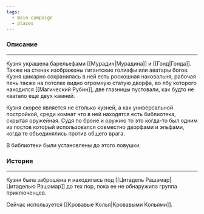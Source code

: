 ```yaml
---
tags:
  - main-campaign
  - places
---
```

### Описание
---
Кузня украшена барельефами [[Мурадин|Мурадина]] и [[Гонд|Гонда]]. Также на стенах изображены гигантские голиафы или аватары богов. Кузня шикарно сохранилась в ней есть роскошная наковальня, рабочая печь также на потолке видно огромную статую дворфа, во лбу которого находился [[Магический Рубин]], две глазницы пустовали, как будто не хватало еще двух камней.  

Кузня скорее является не столько кузней, а как универсальной постройкой, среди комнат что в ней находятся есть библиотека, скрытая оружейная. Судя по броне и оружию то это когда-то был одним из постов который использовался совместно дворфами и эльфами, когда те объединялись против общего врага.  

В библиотеки были установлены до этого ловушки.  

### История
---
Кузня была заброшена и находилась под [[Цитадель Рашамар|Цитаделью Рашамар]] до тех пор, пока ее не обнаружила группа приключенцев.  

Сейчас используется [[Кровавые Колья|Кровавыми Кольями]].